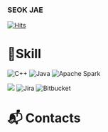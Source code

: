 ### SEOK JAE

[![Hits](https://hits.seeyoufarm.com/api/count/incr/badge.svg?url=https%3A%2F%2Fgithub.com%2Fseokjae88%2Fseokjae88&count_bg=%2385ACED&title_bg=%23A53AF3&icon=&icon_color=%23E7E7E7&title=hits&edge_flat=false)](https://hits.seeyoufarm.com)

# 💪Skill
![C++](https://img.shields.io/badge/C++-00599C.svg?&style=for-the-badge&logo=C%2B%2B&logoColor=white)
![Java](https://img.shields.io/badge/Java-007396.svg?&style=for-the-badge&logo=Java&logoColor=white)
![Apache Spark](https://img.shields.io/badge/Apache%20Spark-E25A1C.svg?&style=for-the-badge&logo=Apache%20Spark&logoColor=white)

<a href="https://seokjae.atlassian.net/wiki/home"><img src="https://img.shields.io/badge/Confluence-0052CC.svg?&style=for-the-badge&logo=Confluence&logoColor=white"/></a>
![Jira](https://img.shields.io/badge/Jira-0052CC.svg?&style=for-the-badge&logo=Jira&logoColor=white)
![Bitbucket](https://img.shields.io/badge/Bitbucket-0052CC.svg?&style=for-the-badge&logo=Bitbucket&logoColor=white)

# 📬 Contacts

<!--
<img src="https://img.shields.io/badge/Apache%20Spark-E25A1C?style=flat-square&logo=Apache%20Spark&logoColor=white"/>
**seokjae88/seokjae88** is a ✨ _special_ ✨ repository because its `README.md` (this file) appears on your GitHub profile.

Here are some ideas to get you started:

- 🔭 I’m currently working on ...
- 🌱 I’m currently learning ...
- 👯 I’m looking to collaborate on ...
- 🤔 I’m looking for help with ...
- 💬 Ask me about ...
- 📫 How to reach me: ...
- 😄 Pronouns: ...
- ⚡ Fun fact: ...
-->
